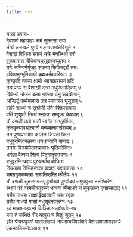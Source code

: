 ```yaml
---
title: ०९१

---
```

नारद उवाच-  
देवशर्मा महाप्राज्ञः समं सुमनसा तया  
तीर्थे कनखले पुण्ये गङ्गायामतिविश्रुते १  
वैशाखे विधिना स्नानं चक्रे मेषस्थिते रवौ  
पूजयामास विधिवन्मधुसूदनमच्युतम् २  
यमैः सनियमैर्युक्तः शक्त्या किञ्चिद्ददौ ततः  
हविष्यभुग्भूमिशायी ब्रह्मचर्यव्रतस्थितः ३  
कृच्छ्रादि तपसा क्षामो ध्यायन्नारायणं हृदि  
तत्र प्राप्य स वैशाखीं दत्वा मधुतिलादिकम् ४  
विप्रेभ्यो भोजनं दत्वा भक्त्या धेनुं सदक्षिणाम्  
अच्छिद्रं प्रार्थयामास तत्र स्नानस्य भूसुरान् ५  
सापि साध्वी च सुश्रोणी पतिभक्तिपरायणा  
पतिं शुश्रूषते नित्यं स्नात्वा सम्पूज्य केशवम् ६  
तौ दम्पती ततो यातौ स्वगेहं साधुहर्षितम्  
कृतकृत्यावथात्मानौ मन्यमानावसंशयम् ७  
तेन पुण्यप्रभावेण कालेन कियता किल  
बभूवुरमितास्तस्य धनधान्यानि सम्पदः ८  
तनया विनयोपेताश्चत्वारः श्रुतिकोविदाः  
धर्मज्ञा वैष्णवा नित्यं पितृमातृपरायणाः ९  
बभूवुरमितप्रज्ञाः पुरुषार्थाय बोधिताः  
विख्याता विधितत्त्वज्ञा ब्रह्मज्ञा ब्रह्मतत्पराः १०  
समग्रगुणसम्पन्नाः सम्प्रतिष्ठन्ति कीर्तयः ११  
तौ दम्पती सुतसमग्रसमृद्धसौख्यं पुण्योदयं समुपयुज्य ततश्चिरेण  
स्थानं परं परममीयतुरस्य भक्त्या श्रीमाधवे च सुकृतस्य नृपप्रसादात् १२  
यथैव माधवः साक्षाद्विद्यालक्ष्मी धवः स्मृतः  
तथैव माधवो मासो मधुसूदनवल्लभः १३  
इदं माधवमाहात्म्यं किञ्चित्सङ्क्षेपतोऽनघ  
मया ते कथितं वीर यत्पुरा च पितुः श्रुतम् १४  
इति श्रीपद्मपुराणे पातालखण्डे नारदाम्बरीषसंवादे वैशाखमासमाहात्म्ये  
एकनवतितमोऽध्यायः ९१